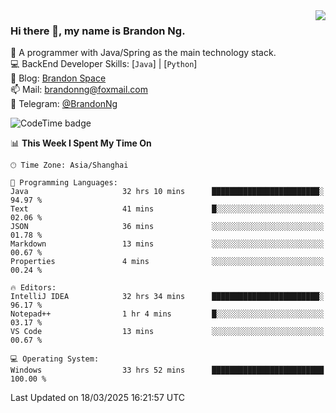<img  align="right" src="https://github-readme-stats-brandon0824.vercel.app/api/top-langs/?username=brandon0824&layout=compact">

### Hi there 👋, my name is Brandon Ng.

🌱 A programmer with Java/Spring as the main technology stack.  
💻 BackEnd Developer Skills: [`Java`] | [`Python`]  
📝 Blog: [Brandon Space](https://blog.brandonng.cc)  
📫 Mail: brandonng@foxmail.com  
📰 Telegram: [@BrandonNg](https://t.me/BrandonNg24)  

![CodeTime badge](https://img.shields.io/endpoint?style=flat-square&url=https%3A%2F%2Fapi.codetime.dev%2Fshield%3Fid%3D128%26project%3D%26in%3D604800000)

<!--START_SECTION:waka-->
📊 **This Week I Spent My Time On** 

```text
🕑︎ Time Zone: Asia/Shanghai

💬 Programming Languages: 
Java                     32 hrs 10 mins      ████████████████████████░   94.97 % 
Text                     41 mins             █░░░░░░░░░░░░░░░░░░░░░░░░   02.06 % 
JSON                     36 mins             ░░░░░░░░░░░░░░░░░░░░░░░░░   01.78 % 
Markdown                 13 mins             ░░░░░░░░░░░░░░░░░░░░░░░░░   00.67 % 
Properties               4 mins              ░░░░░░░░░░░░░░░░░░░░░░░░░   00.24 % 

🔥 Editors: 
IntelliJ IDEA            32 hrs 34 mins      ████████████████████████░   96.17 % 
Notepad++                1 hr 4 mins         █░░░░░░░░░░░░░░░░░░░░░░░░   03.17 % 
VS Code                  13 mins             ░░░░░░░░░░░░░░░░░░░░░░░░░   00.67 % 

💻 Operating System: 
Windows                  33 hrs 52 mins      █████████████████████████   100.00 % 
```


 Last Updated on 18/03/2025 16:21:57 UTC
<!--END_SECTION:waka-->
